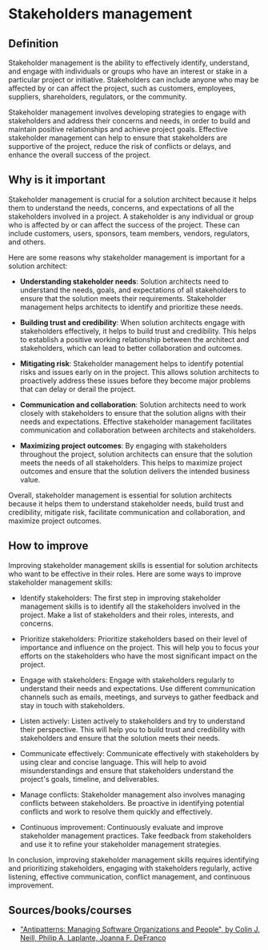 # Stakeholders management

## Definition

Stakeholder management is the ability to effectively identify, understand, and engage with individuals or groups who have an interest or stake in a particular project or initiative. Stakeholders can include anyone who may be affected by or can affect the project, such as customers, employees, suppliers, shareholders, regulators, or the community.

Stakeholder management involves developing strategies to engage with stakeholders and address their concerns and needs, in order to build and maintain positive relationships and achieve project goals. Effective stakeholder management can help to ensure that stakeholders are supportive of the project, reduce the risk of conflicts or delays, and enhance the overall success of the project.

## Why is it important

Stakeholder management is crucial for a solution architect because it helps them to understand the needs, concerns, and expectations of all the stakeholders involved in a project. A stakeholder is any individual or group who is affected by or can affect the success of the project. These can include customers, users, sponsors, team members, vendors, regulators, and others.

Here are some reasons why stakeholder management is important for a solution architect:

- **Understanding stakeholder needs**: Solution architects need to understand the needs, goals, and expectations of all stakeholders to ensure that the solution meets their requirements. Stakeholder management helps architects to identify and prioritize these needs.

- **Building trust and credibility**: When solution architects engage with stakeholders effectively, it helps to build trust and credibility. This helps to establish a positive working relationship between the architect and stakeholders, which can lead to better collaboration and outcomes.

- **Mitigating risk**: Stakeholder management helps to identify potential risks and issues early on in the project. This allows solution architects to proactively address these issues before they become major problems that can delay or derail the project.

- **Communication and collaboration**: Solution architects need to work closely with stakeholders to ensure that the solution aligns with their needs and expectations. Effective stakeholder management facilitates communication and collaboration between architects and stakeholders.

- **Maximizing project outcomes**: By engaging with stakeholders throughout the project, solution architects can ensure that the solution meets the needs of all stakeholders. This helps to maximize project outcomes and ensure that the solution delivers the intended business value.

Overall, stakeholder management is essential for solution architects because it helps them to understand stakeholder needs, build trust and credibility, mitigate risk, facilitate communication and collaboration, and maximize project outcomes.

## How to improve

Improving stakeholder management skills is essential for solution architects who want to be effective in their roles. Here are some ways to improve stakeholder management skills:

- Identify stakeholders: The first step in improving stakeholder management skills is to identify all the stakeholders involved in the project. Make a list of stakeholders and their roles, interests, and concerns.

- Prioritize stakeholders: Prioritize stakeholders based on their level of importance and influence on the project. This will help you to focus your efforts on the stakeholders who have the most significant impact on the project.

- Engage with stakeholders: Engage with stakeholders regularly to understand their needs and expectations. Use different communication channels such as emails, meetings, and surveys to gather feedback and stay in touch with stakeholders.

- Listen actively: Listen actively to stakeholders and try to understand their perspective. This will help you to build trust and credibility with stakeholders and ensure that the solution meets their needs.

- Communicate effectively: Communicate effectively with stakeholders by using clear and concise language. This will help to avoid misunderstandings and ensure that stakeholders understand the project's goals, timeline, and deliverables.

- Manage conflicts: Stakeholder management also involves managing conflicts between stakeholders. Be proactive in identifying potential conflicts and work to resolve them quickly and effectively.

- Continuous improvement: Continuously evaluate and improve stakeholder management practices. Take feedback from stakeholders and use it to refine your stakeholder management strategies.

In conclusion, improving stakeholder management skills requires identifying and prioritizing stakeholders, engaging with stakeholders regularly, active listening, effective communication, conflict management, and continuous improvement.

## Sources/books/courses

- ["Antipatterns: Managing Software Organizations and People", by Colin J. Neill, Philip A. Laplante, Joanna F. DeFranco](https://amzn.to/2lOurOH)

